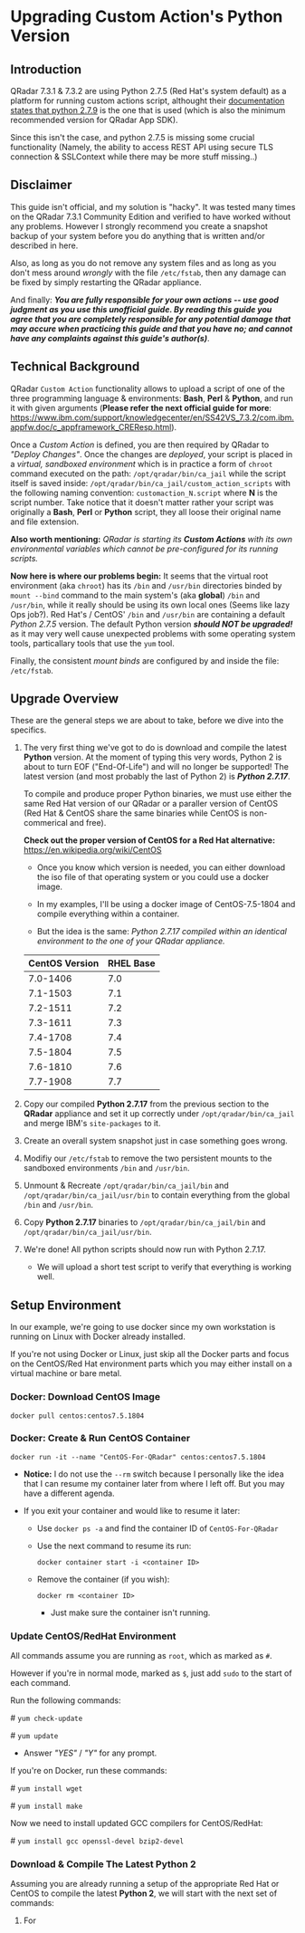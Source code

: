 # Upgrading Custom Action's Python Version 


## Introduction

QRadar 7.3.1 & 7.3.2 are using Python 2.7.5 (Red Hat's system default) as a platform for running custom actions script, althought their [documentation states that python 2.7.9](https://www.ibm.com/support/knowledgecenter/en/SS42VS_7.3.2/com.ibm.appfw.doc/c_appframework_CREResp.html) is the one that is used (which is also the minimum recommended version for QRadar App SDK). 

Since this isn't the case, and python 2.7.5 is missing some crucial functionality (Namely, the ability to access REST API using secure TLS connection & SSLContext while there may be more stuff missing..)


## Disclaimer

This guide isn't official, and my solution is "hacky". It was tested many times on the QRadar 7.3.1 Community Edition and verified to have worked without any problems. However I strongly recommend you create a snapshot backup of your system before you do anything that is written and/or described in here. 

Also, as long as you do not remove any system files and as long as you don't mess around _wrongly_ with the file `/etc/fstab`, then any damage can be fixed by simply restarting the QRadar appliance.

And finally: _**You are fully responsible for your own actions -- use good judgment as you use this unofficial guide. By reading this guide you agree that you are completely responsible for any potential damage that may accure when practicing this guide and that you have no; and cannot have any complaints against this guide's author(s)**_.


## Technical Background

QRadar `Custom Action` functionality allows to upload a script of one of the three programming language & environments: **Bash**, **Perl** & **Python**, and run it with given arguments (**Please refer the next official guide for more**: https://www.ibm.com/support/knowledgecenter/en/SS42VS_7.3.2/com.ibm.appfw.doc/c_appframework_CREResp.html).

Once a _Custom Action_ is defined, you are then required by QRadar to _"Deploy Changes"_. Once the changes are _deployed_, your script is placed in a _virtual, sandboxed environment_ which is in practice a form of `chroot` command executed on the path: `/opt/qradar/bin/ca_jail` while the script itself is saved inside: `/opt/qradar/bin/ca_jail/custom_action_scripts` with the following naming convention: `customaction_N.script` where **N** is the script number. Take notice that it doesn't matter rather your script was originally a **Bash**, **Perl** or **Python** script, they all loose their original name and file extension.

**Also worth mentioning:** _QRadar is starting its **Custom Actions** with its own environmental variables which cannot be pre-configured for its running scripts._

**Now here is where our problems begin:** It seems that the virtual root environment (aka `chroot`) has its `/bin` and `/usr/bin` directories binded by `mount --bind` command to the main system's (aka **global**) `/bin` and `/usr/bin`, while it really should be using its own local ones (Seems like lazy Ops job?). Red Hat's / CentOS' `/bin` and `/usr/bin` are containing a default _Python 2.7.5_ version. The default Python version _**should NOT be upgraded!**_ as it may very well cause unexpected problems with some operating system tools, particallary tools that use the `yum` tool.

Finally, the consistent _mount binds_ are configured by and inside the file: `/etc/fstab`.

## Upgrade Overview

These are the general steps we are about to take, before we dive into the specifics.

1. The very first thing we've got to do is download and compile the latest **Python** version. At the moment of typing this very words, Python 2 is about to turn EOF ("End-Of-Life") and will no longer be supported! The latest version (and most probably the last of Python 2) is _**Python 2.7.17**_.

    To compile and produce proper Python binaries, we must use either the same Red Hat version of our QRadar or a paraller version of CentOS (Red Hat & CentOS share the same binaries while CentOS is non-commerical and free). 

    **Check out the proper version of CentOS for a Red Hat alternative:** https://en.wikipedia.org/wiki/CentOS

    * Once you know which version is needed, you can either download the iso file of that operating system or you could use a docker image.

    * In my examples, I'll be using a docker image of CentOS-7.5-1804 and compile everything within a container. 

    * But the idea is the same: _Python 2.7.17 compiled within an identical environment to the one of your QRadar appliance._

    | CentOS Version    | RHEL Base     |
    |------------------ |-------------- |
    | 7.0-1406          | 7.0           | 
    | 7.1-1503          | 7.1           | 
    | 7.2-1511          | 7.2           | 
    | 7.3-1611          | 7.3           | 
    | 7.4-1708          | 7.4           | 
    | 7.5-1804          | 7.5           | 
    | 7.6-1810          | 7.6           | 
    | 7.7-1908          | 7.7           | 


2. Copy our compiled **Python 2.7.17** from the previous section to the **QRadar** appliance and set it up correctly under `/opt/qradar/bin/ca_jail` and merge IBM's `site-packages` to it.

3. Create an overall system snapshot just in case something goes wrong.

4. Modifiy our `/etc/fstab` to remove the two persistent mounts to the sandboxed environments `/bin` and `/usr/bin`.

5. Unmount & Recreate `/opt/qradar/bin/ca_jail/bin` and `/opt/qradar/bin/ca_jail/usr/bin` to contain everything from the global `/bin` and `/usr/bin`.

6. Copy **Python 2.7.17** binaries to `/opt/qradar/bin/ca_jail/bin` and `/opt/qradar/bin/ca_jail/usr/bin`.

7. We're done! All python scripts should now run with Python 2.7.17. 

    * We will upload a short test script to verify that everything is working well.

   
## Setup Environment

In our example, we're going to use docker since my own workstation is running on Linux with Docker already installed. 

If you're not using Docker or Linux, just skip all the Docker parts and focus on the CentOS/Red Hat environment parts which you may either install on a virtual machine or bare metal.


### Docker: Download CentOS Image

`docker pull centos:centos7.5.1804`


### Docker: Create & Run CentOS Container

`docker run -it --name "CentOS-For-QRadar" centos:centos7.5.1804`

- **Notice:** I do not use the `--rm` switch because I personally like the idea that I can resume my container later from where I left off. But you may have a different agenda.

* If you exit your container and would like to resume it later:

    - Use `docker ps -a` and find the container ID of `CentOS-For-QRadar`

    - Use the next command to resume its run:

        `docker container start -i <container ID>`

    - Remove the container (if you wish):

        `docker rm <container ID>`

        * Just make sure the container isn't running.


### Update CentOS/RedHat Environment

All commands assume you are running as `root`, which as marked as `#`.

However if you're in normal mode, marked as `$`, just add `sudo` to the start of each command.

Run the following commands:

\# `yum check-update`

\# `yum update`

   * Answer _"YES"_ / _"Y"_ for any prompt.

If you're on Docker, run these commands:

\# `yum install wget`

\# `yum install make`

Now we need to install updated GCC compilers for CentOS/RedHat:

\# `yum install gcc openssl-devel bzip2-devel`


### Download & Compile The Latest Python 2

Assuming you are already running a setup of the appropriate Red Hat or CentOS to compile the latest **Python 2**, we will start with the next set of commands:

1. For 

